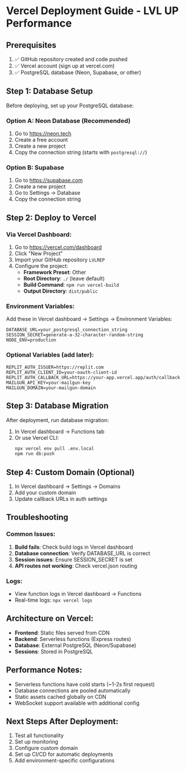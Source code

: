 # Vercel Deployment Guide - LVL UP Performance

## Prerequisites
1. ✅ GitHub repository created and code pushed
2. ✅ Vercel account (sign up at vercel.com)
3. ✅ PostgreSQL database (Neon, Supabase, or other)

## Step 1: Database Setup
Before deploying, set up your PostgreSQL database:

### Option A: Neon Database (Recommended)
1. Go to https://neon.tech
2. Create a free account
3. Create a new project
4. Copy the connection string (starts with `postgresql://`)

### Option B: Supabase
1. Go to https://supabase.com
2. Create a new project
3. Go to Settings → Database
4. Copy the connection string

## Step 2: Deploy to Vercel

### Via Vercel Dashboard:
1. Go to https://vercel.com/dashboard
2. Click "New Project"
3. Import your GitHub repository `LVLREP`
4. Configure the project:
   - **Framework Preset**: Other
   - **Root Directory**: `./` (leave default)
   - **Build Command**: `npm run vercel-build`
   - **Output Directory**: `dist/public`

### Environment Variables:
Add these in Vercel dashboard → Settings → Environment Variables:

```env
DATABASE_URL=your_postgresql_connection_string
SESSION_SECRET=generate-a-32-character-random-string
NODE_ENV=production
```

### Optional Variables (add later):
```env
REPLIT_AUTH_ISSUER=https://replit.com
REPLIT_AUTH_CLIENT_ID=your-oauth-client-id
REPLIT_AUTH_CALLBACK_URL=https://your-app.vercel.app/auth/callback
MAILGUN_API_KEY=your-mailgun-key
MAILGUN_DOMAIN=your-mailgun-domain
```

## Step 3: Database Migration
After deployment, run database migration:

1. In Vercel dashboard → Functions tab
2. Or use Vercel CLI:
   ```bash
   npx vercel env pull .env.local
   npm run db:push
   ```

## Step 4: Custom Domain (Optional)
1. In Vercel dashboard → Settings → Domains
2. Add your custom domain
3. Update callback URLs in auth settings

## Troubleshooting

### Common Issues:
1. **Build fails**: Check build logs in Vercel dashboard
2. **Database connection**: Verify DATABASE_URL is correct
3. **Session issues**: Ensure SESSION_SECRET is set
4. **API routes not working**: Check vercel.json routing

### Logs:
- View function logs in Vercel dashboard → Functions
- Real-time logs: `npx vercel logs`

## Architecture on Vercel:
- **Frontend**: Static files served from CDN
- **Backend**: Serverless functions (Express routes)
- **Database**: External PostgreSQL (Neon/Supabase)
- **Sessions**: Stored in PostgreSQL

## Performance Notes:
- Serverless functions have cold starts (~1-2s first request)
- Database connections are pooled automatically
- Static assets cached globally on CDN
- WebSocket support available with additional config

## Next Steps After Deployment:
1. Test all functionality
2. Set up monitoring
3. Configure custom domain
4. Set up CI/CD for automatic deployments
5. Add environment-specific configurations
